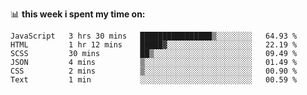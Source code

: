 📊 **this week i spent my time on:**
<!--START_SECTION:waka-->

```text
JavaScript   3 hrs 30 mins   ████████████████▒░░░░░░░░   64.93 %
HTML         1 hr 12 mins    █████▓░░░░░░░░░░░░░░░░░░░   22.19 %
SCSS         30 mins         ██▒░░░░░░░░░░░░░░░░░░░░░░   09.49 %
JSON         4 mins          ▒░░░░░░░░░░░░░░░░░░░░░░░░   01.49 %
CSS          2 mins          ▒░░░░░░░░░░░░░░░░░░░░░░░░   00.90 %
Text         1 min           ░░░░░░░░░░░░░░░░░░░░░░░░░   00.59 %
```

<!--END_SECTION:waka-->
